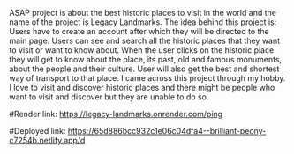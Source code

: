 ASAP project is about the best historic places to visit in the world and the name of the project is Legacy Landmarks. The idea behind this project is:
Users have to create an account after which they will be directed to the main page.
Users can see and search all the historic places that they want to visit or want to know about.
When the user clicks on the historic place they will get to know about the place, its past, old and famous monuments, about the people and their culture.
User will also get the best and shortest way of transport to that place.
I came across this project through my hobby. I love to visit and discover historic places and there might be people who want to visit and discover but they are unable to do so.


#Render link:
https://legacy-landmarks.onrender.com/ping

#Deployed link: 
https://65d886bcc932c1e06c04dfa4--brilliant-peony-c7254b.netlify.app/d
